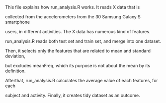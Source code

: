 This file explains how run_analysis.R works. It reads X data that is

collected from the accelerometers from the 30 Samsung Galaxy S smartphone

users, in different activities. The X data has numerous kind of features.

run_analysis.R reads both test set and train set, and merge into one dataset.
 
Then, it selects only the features that are related to mean and standard deviation,

but excludes meanFreq, which its purpose is not about the mean by its definition.

Afterthat, run_analysis.R calculates the average value of each features, for each

subject and activity. Finally, it creates tidy dataset as an outcome.
